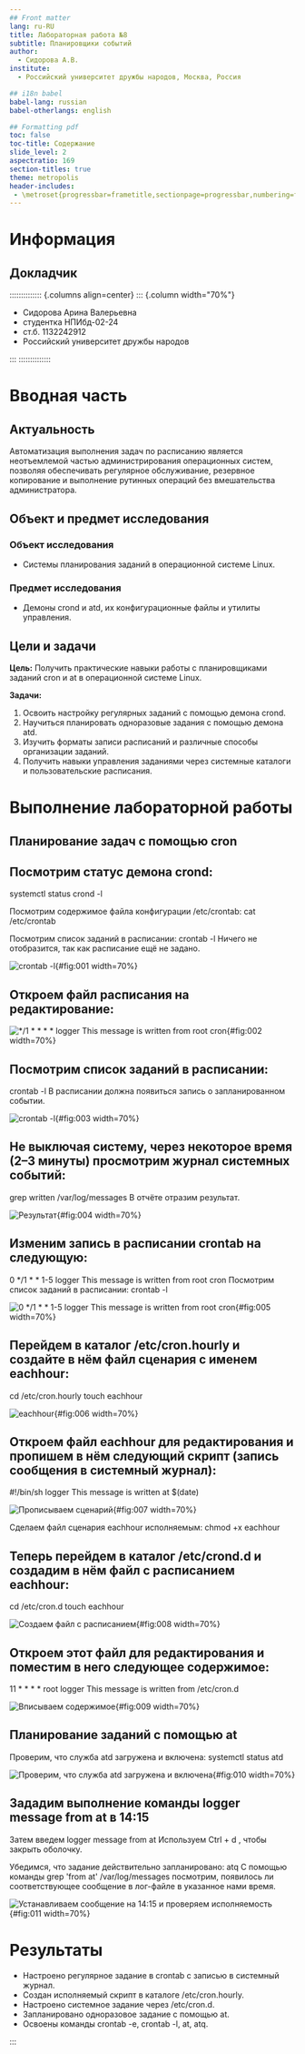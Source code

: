 ```yaml
---
## Front matter
lang: ru-RU
title: Лабораторная работа №8
subtitle: Планировщики событий
author:
  - Сидорова А.В.
institute:
  - Российский университет дружбы народов, Москва, Россия

## i18n babel
babel-lang: russian
babel-otherlangs: english

## Formatting pdf
toc: false
toc-title: Содержание
slide_level: 2
aspectratio: 169
section-titles: true
theme: metropolis
header-includes:
 - \metroset{progressbar=frametitle,sectionpage=progressbar,numbering=fraction}
---
```


# Информация

## Докладчик

:::::::::::::: {.columns align=center}
::: {.column width="70%"}

  * Сидорова Арина Валерьевна
  * студентка НПИбд-02-24
  * ст.б. 1132242912
  * Российский университет дружбы народов

:::
::::::::::::::

# Вводная часть

## Актуальность

Автоматизация выполнения задач по расписанию является неотъемлемой частью администрирования операционных систем, позволяя обеспечивать регулярное обслуживание, резервное копирование и выполнение рутинных операций без вмешательства администратора.

## Объект и предмет исследования

### Объект исследования

-  Системы планирования заданий в операционной системе Linux.

### Предмет исследования

-  Демоны crond и atd, их конфигурационные файлы и утилиты управления.


## Цели и задачи

**Цель:**
Получить практические навыки работы с планировщиками заданий cron и at в операционной системе Linux.

**Задачи:**

1. Освоить настройку регулярных заданий с помощью демона crond.
2. Научиться планировать одноразовые задания с помощью демона atd.
3. Изучить форматы записи расписаний и различные способы организации заданий.
4. Получить навыки управления заданиями через системные каталоги и пользовательские расписания.

# Выполнение лабораторной работы

## Планирование задач с помощью cron

## Посмотрим статус демона crond:
systemctl status crond -l

Посмотрим содержимое файла конфигурации /etc/crontab:
cat /etc/crontab

Посмотрим список заданий в расписании:
crontab -l
Ничего не отобразится, так как расписание ещё не задано. 

![crontab -l](image/1.1.png){#fig:001 width=70%}

## Откроем файл расписания на редактирование:

![*/1 * * * * logger This message is written from root cron](image/1.2.png){#fig:002 width=70%}

## Посмотрим список заданий в расписании:
crontab -l
В расписании должна появиться запись о запланированном событии. 

![crontab -l](image/1.3.png){#fig:003 width=70%}

## Не выключая систему, через некоторое время (2–3 минуты) просмотрим журнал системных событий:
grep written /var/log/messages
В отчёте отразим результат. 

![Результат](image/1.4.png){#fig:004 width=70%}

## Изменим запись в расписании crontab на следующую:
0 */1 * * 1-5 logger This message is written from root cron 
Посмотрим список заданий в расписании: crontab -l 

![0 */1 * * 1-5 logger This message is written from root cron](image/1.5.png){#fig:005 width=70%}


## Перейдем в каталог /etc/cron.hourly и создайте в нём файл сценария с именем eachhour:
cd /etc/cron.hourly
touch eachhour 

![eachhour](image/1.6.png){#fig:006 width=70%}

## Откроем файл eachhour для редактирования и пропишем в нём следующий скрипт (запись сообщения в системный журнал):
#!/bin/sh
logger This message is written at $(date) 

![Прописываем сценарий](image/1.7.png){#fig:007 width=70%}

Сделаем файл сценария eachhour исполняемым:
chmod +x eachhour

## Теперь перейдем в каталог /etc/crond.d и создадим в нём файл с расписанием eachhour:
cd /etc/cron.d
touch eachhour 

![Создаем файл с расписанием](image/1.8.png){#fig:008 width=70%}

## Откроем этот файл для редактирования и поместим в него следующее содержимое:
11 * * * * root logger This message is written from /etc/cron.d 

![Вписываем содержимое](image/1.8.png){#fig:009 width=70%}

## Планирование заданий с помощью at

Проверим, что служба atd загружена и включена:
systemctl status atd 

![Проверим, что служба atd загружена и включена](image/2.1.png){#fig:010 width=70%}

## Зададим выполнение команды logger message from at в 14:15

Затем введем
logger message from at
Используем Ctrl + d , чтобы закрыть оболочку.

Убедимся, что задание действительно запланировано:
atq
С помощью команды grep 'from at' /var/log/messages посмотрим, появилось ли соответствующее сообщение в лог-файле в указанное нами время. 

![Устанавливаем сообщение на 14:15 и проверяем исполняемость](image/2.2.png){#fig:011 width=70%}


# Результаты

- Настроено регулярное задание в crontab с записью в системный журнал.
- Создан исполняемый скрипт в каталоге /etc/cron.hourly.
- Настроено системное задание через /etc/cron.d.
- Запланировано одноразовое задание с помощью at.
- Освоены команды crontab -e, crontab -l, at, atq.

:::

